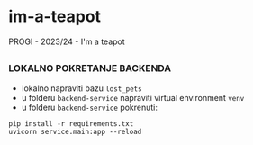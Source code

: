# im-a-teapot
PROGI - 2023/24 - I'm a teapot

##
### LOKALNO POKRETANJE BACKENDA
- lokalno napraviti bazu `lost_pets`
- u folderu `backend-service` napraviti virtual environment `venv`
- u folderu `backend-service` pokrenuti:
```commandline
pip install -r requirements.txt
uvicorn service.main:app --reload
```
